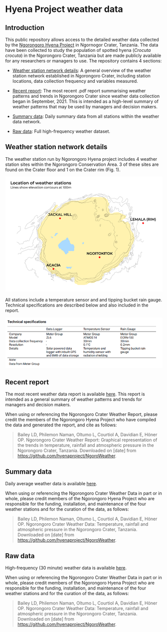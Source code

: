 # Hyena Project weather data

## Introduction 

This public repository allows access to the detailed weather data collected by the [Ngorongoro Hyena Project](https://hyena-project.com/) in Ngornogor Crater, Tanzania. The data have been collected to study the population of spotted hyena (*Crocuta crocuta*) in the Ngorongoro Crater, Tanzania but are made publicly available for any researchers or managers to use. The repository contains 4 sections:

- [Weather station network details](#network): A general overview of the weather station network established in Ngorongoro Crater, including station locations, data collection frequency and variables measured.

- [Recent report](#report): The most recent .pdf report summarising weather patterns and trends in Ngorongoro Crater since weather data collection began in September, 2021. This is intended as a high-level summary of weather patterns that may be used by managers and decision makers.

- [Summary data](#summarydata): Daily summary data from all stations within the weather data network.

- [Raw data](#rawdata): Full high-frequency weather dataset.

<a name="network"/>

## Weather station network details

The weather station run by Ngorongoro Hyena project includes 4 weather station sites within the Ngorongoro Conservation Area. 3 of these sites are found on the Crater floor and 1 on the Crater rim (Fig. 1).

![](img/station_map.png)

All stations include a temperature sensor and and tipping bucket rain gauge. Technical specifications are described below and also included in the report.

![](img/specs.png)

<a name="report"/>

## Recent report

The most recent weather data report is available [here](report/NCAA_weather_report_Hyena_Project.pdf). This report is intended as a general summary of weather patterns and trends for managers and decision makers.

When using or referencing the Ngorongoro Crater Weather Report, please credit the members of the Ngorongoro Hyena Project who have compiled the data and generated the report, and cite as follows:

> Bailey LD, Philemon Naman, Oltumo L, Courtiol A, Davidian E, Höner OP. Ngorongoro Crater Weather Report: Graphical representation of the trends in temperature, rainfall and atmospheric pressure in the Ngorongoro Crater, Tanzania. Downloaded on [date] from https://github.com/hyenaproject/NgoroWeather.

<a name="summarydata"/>

## Summary data

Daily average weather data is available [here](data/summary).

When using or referencing the Ngorongoro Crater Weather Data in part or in whole, please credit members of the Ngorongoro Hyena Project who are responsible for the funding, installation, and maintenance of the four weather stations and for the curation of the data, as follows:

> Bailey LD, Philemon Naman, Oltumo L, Courtiol A, Davidian E, Höner OP. Ngorongoro Crater Weather Data: Temperature, rainfall and atmospheric pressure in the Ngorongoro Crater, Tanzania. Downloaded on [date] from https://github.com/hyenaproject/NgoroWeather.

<a name="rawdata"/>

## Raw data

High-frequency (30 minute) weather data is available [here](data/raw).

When using or referencing the Ngorongoro Crater Weather Data in part or in whole, please credit members of the Ngorongoro Hyena Project who are responsible for the funding, installation, and maintenance of the four weather stations and for the curation of the data, as follows:

> Bailey LD, Philemon Naman, Oltumo L, Courtiol A, Davidian E, Höner OP. Ngorongoro Crater Weather Data: Temperature, rainfall and atmospheric pressure in the Ngorongoro Crater, Tanzania. Downloaded on [date] from https://github.com/hyenaproject/NgoroWeather.



